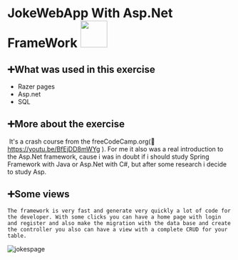 # JokeWebApp With Asp.Net FrameWork <img height="60" src="https://cdn.jsdelivr.net/gh/devicons/devicon/icons/csharp/csharp-original.svg" />

## ➕What was used in this exercise

- Razer pages
- Asp.net
- SQL

## ➕More about the exercise

​	It's a crash course from the freeCodeCamp.org(🎥https://youtu.be/BfEjDD8mWYg ). For me it also was a real introduction to the Asp.Net framework, cause i was in doubt if i should study Spring Framework with Java or Asp.Net with C#, but after some research i decide to study Asp.

## ➕Some views 

 	The framework is very fast and generate very quickly a lot of code for the developer. With some clicks you can have a home page with login and register and also make the migration with the data base and create the controller you also can have a view with a complete CRUD for your table.

![jokespage](C:\Users\lkzq\source\repos\JokesWebApp\jokespage.PNG)



